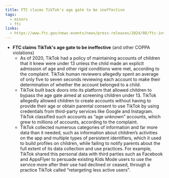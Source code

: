 ```yaml
---
title: FTC claims TikTok's age gate to be ineffective
tags:
  - minors
  - ftc
links:
  - https://www.ftc.gov/news-events/news/press-releases/2024/08/ftc-investigation-leads-lawsuit-against-tiktok-bytedance-flagrantly-violating-childrens-privacy-law
---
```

- **FTC claims TikTok's age gate to be ineffective** (and other COPPA violations) 
  - As of 2020, TikTok had a policy of maintaining accounts of children that it knew were under 13 unless the child made an explicit admission of age and other rigid conditions were met, according to the complaint. TikTok human reviewers allegedly spent an average of only five to seven seconds reviewing each account to make their determination of whether the account belonged to a child. 
  - TikTok built back doors into its platform that allowed children to bypass the age gate aimed at screening children under 13. TikTok allegedly allowed children to create accounts without having to provide their age or obtain parental consent to use TikTok by using credentials from third-party services like Google and Instagram. TikTok classified such accounts as “age unknown” accounts, which grew to millions of accounts, according to the complaint.
  - TikTok collected numerous categories of information and far more data than it needed, such as information about children’s activities on the app and multiple types of persistent identifiers, which it used to build profiles on children, while failing to notify parents about the full extent of its data collection and use practices. For example, TikTok shared this personal data with third parties such as Facebook and AppsFlyer to persuade existing Kids Mode users to use the service more after their use had declined or ceased, through a practice TikTok called “retargeting less active users”.